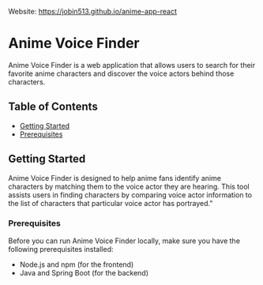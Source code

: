 Website: https://jobin513.github.io/anime-app-react

# Anime Voice Finder

Anime Voice Finder is a web application that allows users to search for their favorite anime characters and discover the voice actors behind those characters.

## Table of Contents

- [Getting Started](#getting-started)
- [Prerequisites](#prerequisites)

## Getting Started
Anime Voice Finder is designed to help anime fans identify anime characters by matching them to the voice actor they are hearing. 
This tool assists users in finding characters by comparing voice actor information to the list of characters that particular voice actor has portrayed."

### Prerequisites

Before you can run Anime Voice Finder locally, make sure you have the following prerequisites installed:

- Node.js and npm (for the frontend)
- Java and Spring Boot (for the backend)


